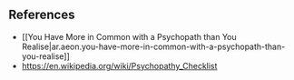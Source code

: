 


## References

- [[You Have More in Common with a Psychopath than You Realise|ar.aeon.you-have-more-in-common-with-a-psychopath-than-you-realise]]
- https://en.wikipedia.org/wiki/Psychopathy_Checklist 
